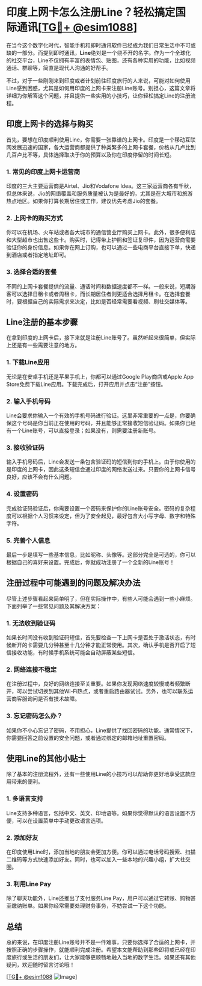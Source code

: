 # 印度上网卡怎么注册Line？轻松搞定国际通讯[[TG💪+ @esim1088](https://t.me/s/esim1088)]

在当今这个数字化时代，智能手机和即时通讯软件已经成为我们日常生活中不可或缺的一部分。而提到即时通讯，**Line**绝对是一个绕不开的名字。作为一个全球化的社交平台，Line不仅拥有丰富的表情包、贴图，还有各种实用的功能，比如视频通话、群聊等，简直是现代人沟通的好帮手。

不过，对于一些刚刚来到印度或者计划前往印度旅行的人来说，可能对如何使用Line感到困惑，尤其是如何用印度的上网卡来注册Line账号。别担心，这篇文章将详细为你解答这个问题，并且提供一些实用的小技巧，让你轻松搞定Line的注册流程。

## 印度上网卡的选择与购买

首先，要想在印度顺利使用Line，你需要一张靠谱的上网卡。印度是一个移动互联网发展迅速的国家，各大运营商都提供了种类繁多的上网卡套餐，价格从几卢比到几百卢比不等，具体选择取决于你的预算以及你在印度停留的时间长短。

### 1. **常见的印度上网卡运营商**
印度的三大主要运营商是Airtel、Jio和Vodafone Idea。这三家运营商各有千秋，但总体来说，Jio的网络覆盖和服务质量被认为是最好的，尤其是在大城市和旅游热点地区。如果你打算长期居住或工作，建议优先考虑Jio的套餐。

### 2. **上网卡的购买方式**
你可以在机场、火车站或者各大城市的通信营业厅购买上网卡。此外，很多便利店和大型超市也出售这些卡。购买时，记得带上护照和签证复印件，因为运营商需要验证你的身份信息。如果你在网上订购，也可以通过一些电商平台直接下单，快递到酒店或者指定地址即可。

### 3. **选择合适的套餐**
不同的上网卡套餐提供的流量、通话时间和数据速度都不一样。一般来说，短期游客可以选择日租卡或者周租卡，而长期居住者则更适合选择月租卡。在选择套餐时，要根据自己的实际需求来决定，比如是否经常需要看视频、刷社交媒体等。

## Line注册的基本步骤

在拿到印度的上网卡后，接下来就是注册Line账号了。虽然听起来很简单，但实际上还是有一些需要注意的地方。

### 1. **下载Line应用**
无论是在安卓手机还是苹果手机上，你都可以通过Google Play商店或Apple App Store免费下载Line应用。下载完成后，打开应用并点击“注册”按钮。

### 2. **输入手机号码**
Line会要求你输入一个有效的手机号码进行验证。这里非常重要的一点是，你要确保这个号码是你当前正在使用的号码，并且能够正常接收短信验证码。如果你已经有一个Line账号，可以直接登录；如果没有，则需要注册新账号。

### 3. **接收验证码**
输入手机号码后，Line会发送一条包含验证码的短信到你的手机上。由于你使用的是印度的上网卡，因此这条短信会通过印度的网络发送过来。只要你的上网卡信号良好，应该不会有什么问题。

### 4. **设置密码**
完成验证码验证后，你需要设置一个密码来保护你的Line账号安全。密码的复杂程度可以根据个人习惯来设定，但为了安全起见，最好包含大小写字母、数字和特殊字符。

### 5. **完善个人信息**
最后一步是填写一些基本信息，比如昵称、头像等。这部分完全是可选的，你可以根据自己的喜好来设置。完成后，你就成功注册了一个全新的Line账号！

## 注册过程中可能遇到的问题及解决办法

尽管上述步骤看起来简单明了，但在实际操作中，有些人可能会遇到一些小麻烦。下面列举了一些常见问题及其解决方案：

### 1. **无法收到验证码**
如果长时间没有收到验证码短信，首先要检查一下上网卡是否处于激活状态，有时候新开的卡需要几分钟甚至十几分钟才能正常使用。其次，确认手机是否开启了短信接收功能，有时候手机系统可能会自动屏蔽某些短信。

### 2. **网络连接不稳定**
在注册过程中，良好的网络连接至关重要。如果你发现网络速度较慢或者频繁断开，可以尝试切换到其他Wi-Fi热点，或者重启路由器试试。另外，也可以联系运营商客服询问是否有技术故障。

### 3. **忘记密码怎么办？**
如果你不小心忘记了密码，不用担心，Line提供了找回密码的功能。通常情况下，你需要回答之前设置的安全问题，或者通过绑定的邮箱地址重置密码。

## 使用Line的其他小贴士

除了基本的注册流程外，还有一些使用Line的小技巧可以帮助你更好地享受这款应用带来的便利。

### 1. **多语言支持**
Line支持多种语言，包括中文、英文、印地语等。如果你觉得默认的语言设置不方便，可以在设置菜单中手动更改语言选项。

### 2. **添加好友**
在印度使用Line时，添加当地的朋友会更加方便。你可以通过电话号码搜索、扫描二维码等方式快速添加好友。同时，也可以加入一些本地的兴趣小组，扩大社交圈。

### 3. **利用Line Pay**
除了聊天功能外，Line还推出了支付服务Line Pay，用户可以通过它转账、购物甚至缴纳账单。如果你经常需要处理财务事务，不妨尝试一下这个功能。

## 总结

总的来说，在印度注册Line账号并不是一件难事，只要你选择了合适的上网卡，并按照正确的步骤操作，就能顺利完成注册。希望本文能帮助到那些即将或已经在印度旅行或生活的朋友们，让大家能够更顺畅地融入当地的数字生活。如果还有其他疑问，欢迎随时留言讨论哦！

[[TG💪+ @esim1088](https://t.me/s/esim1088) ![Image](https://i.postimg.cc/4NQfJmqS/Snipaste-2025-05-13-00-14-12.png)]